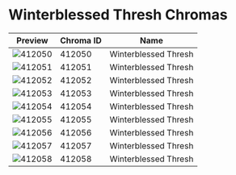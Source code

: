 # Winterblessed Thresh Chromas

| Preview | Chroma ID | Name |
|---------|-----------|------|
| ![412050](https://raw.communitydragon.org/latest/plugins/rcp-be-lol-game-data/global/default/v1/champion-chroma-images/412/412050.png) | 412050 | Winterblessed Thresh |
| ![412051](https://raw.communitydragon.org/latest/plugins/rcp-be-lol-game-data/global/default/v1/champion-chroma-images/412/412051.png) | 412051 | Winterblessed Thresh |
| ![412052](https://raw.communitydragon.org/latest/plugins/rcp-be-lol-game-data/global/default/v1/champion-chroma-images/412/412052.png) | 412052 | Winterblessed Thresh |
| ![412053](https://raw.communitydragon.org/latest/plugins/rcp-be-lol-game-data/global/default/v1/champion-chroma-images/412/412053.png) | 412053 | Winterblessed Thresh |
| ![412054](https://raw.communitydragon.org/latest/plugins/rcp-be-lol-game-data/global/default/v1/champion-chroma-images/412/412054.png) | 412054 | Winterblessed Thresh |
| ![412055](https://raw.communitydragon.org/latest/plugins/rcp-be-lol-game-data/global/default/v1/champion-chroma-images/412/412055.png) | 412055 | Winterblessed Thresh |
| ![412056](https://raw.communitydragon.org/latest/plugins/rcp-be-lol-game-data/global/default/v1/champion-chroma-images/412/412056.png) | 412056 | Winterblessed Thresh |
| ![412057](https://raw.communitydragon.org/latest/plugins/rcp-be-lol-game-data/global/default/v1/champion-chroma-images/412/412057.png) | 412057 | Winterblessed Thresh |
| ![412058](https://raw.communitydragon.org/latest/plugins/rcp-be-lol-game-data/global/default/v1/champion-chroma-images/412/412058.png) | 412058 | Winterblessed Thresh |